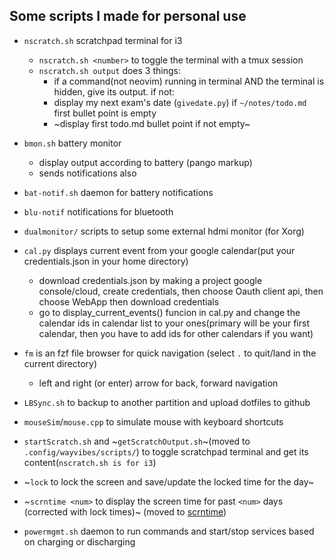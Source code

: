 ## Some scripts I made for personal use
- `nscratch.sh` scratchpad terminal for i3
  - `nscratch.sh <number>` to toggle the terminal with a tmux session
  - `nscratch.sh output` does 3 things:
    - if a command(not neovim) running in terminal AND the terminal is hidden, give its output. if not:
    - display my next exam's date (`givedate.py`) if `~/notes/todo.md` first bullet point is empty
    - ~display first todo.md bullet point if not empty~
- `bmon.sh` battery monitor
  - display output according to battery (pango markup)
  - sends notifications also
- `bat-notif.sh` daemon for battery notifications
- `blu-notif` notifications for bluetooth
- `dualmonitor/` scripts to setup some external hdmi monitor (for Xorg)
- `cal.py` displays current event from your google calendar(put your credentials.json in your home directory)
  - download credentials.json by making a project google console/cloud, create credentials, then choose Oauth client api, then choose WebApp then download credentials
  - go to display_current_events() funcion in cal.py and change the calendar ids in calendar list to your ones(primary will be your first calendar, then you have to add ids for other calendars if you want)
- `fm` is an fzf file browser for quick navigation (select `.` to quit/land in the current directory)
  - left and right (or enter) arrow for back, forward navigation
- `LBSync.sh` to backup to another partition and upload dotfiles to github
- `mouseSim`/`mouse.cpp` to simulate mouse with keyboard shortcuts
- `startScratch.sh` and ~`getScratchOutput.sh`~(moved to `.config/wayvibes/scripts/`) to toggle scratchpad terminal and get its content(`nscratch.sh is for i3`)

- ~`lock` to lock the screen and save/update the locked time for the day~
- ~`scrntime <num>` to display the screen time for past `<num>` days (corrected with lock times)~ (moved to [scrntime](https://github.com/sahaj-b/scrntime))

- `powermgmt.sh` daemon to run commands and start/stop services based on charging or discharging
